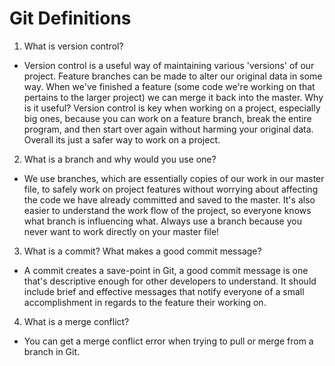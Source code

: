 # Git Definitions
1. What is version control?  
  * Version control is a useful way of maintaining various 'versions' of our project. Feature branches can be made to alter our original data in some way. When we've finished a feature (some code we're working on that pertains to the larger project) we can merge it back into the master. Why is it useful? Version control is key when working on a project, especially big ones, because you can work on a feature branch, break the entire program, and then start over again without harming your original data. Overall its just a safer way to work on a project.

2. What is a branch and why would you use one?
  * We use branches, which are essentially copies of our work in our master file, to safely work on project features without worrying about affecting the code we have already committed and saved to the master. It's also easier to understand the work flow of the project, so everyone knows what branch is influencing what. Always use a branch because you never want to work directly on your master file!

3. What is a commit? What makes a good commit message?
  * A commit creates a save-point in Git, a good commit message is one that's descriptive enough for other developers to understand. It should include brief and effective messages that notify everyone of a small accomplishment in regards to the feature their working on.

4. What is a merge conflict?
  * You can get a merge conflict error when trying to pull or merge from a branch in Git.